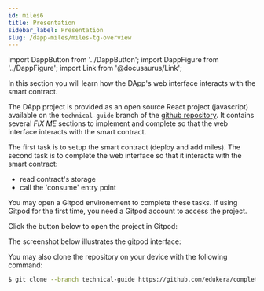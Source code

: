 ```yaml
---
id: miles6
title: Presentation
sidebar_label: Presentation
slug: /dapp-miles/miles-tg-overview
---
```


import DappButton from '../DappButton';
import DappFigure from '../DappFigure';
import Link from '@docusaurus/Link';

In this section you will learn how the DApp's web interface interacts with the smart contract.

The DApp project is provided as an open source <Link to="/docs/dapp-tools/react">React</Link> project (javascript) available on the `technical-guide` branch of the <a href="https://github.com/edukera/completium-dapp-miles/tree/technical-guide" target="_blank">github repository</a>. It contains several *FIX ME* sections to implement and complete so that the web interface interacts with the smart contract.

The first task is to setup the smart contract (deploy and add miles). The second task is to complete the web interface so that it interacts with the smart contract:
* read contract's storage
* call the 'consume' entry point


You may open a <Link to="/docs/dapp-tools/gitpod">Gitpod environement</Link> to complete these tasks. If using Gitpod for the first time, you need a <Link to="/docs/dapp-tools/gitpod#create-account">Gitpod account</Link> to access the project.

Click the button below to open the project in Gitpod:

<DappButton url="https://gitpod.io/#https://github.com/edukera/completium-dapp-miles/tree/technical-guide" txt="open in gitpod"/>

The screenshot below illustrates the gitpod interface:

<DappFigure img='miles-gitpod.png' width='100%'/>

You may also clone the repository on your device with the following command:

```bash
$ git clone --branch technical-guide https://github.com/edukera/completium-dapp-miles.git
```

